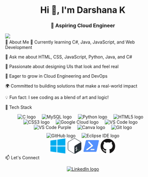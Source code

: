<h1 align="center">Hi 👋, I'm Darshana K</h1> <h3 align="center">🚀 Aspiring Cloud Engineer</h3>
<div align="left"> <img src="https://media.giphy.com/media/SWoSkN6DxTszqIKEqv/giphy.gif" width="200" /> </div>
🌟 About Me
🌱 Currently learning C#, Java, JavaScript, and Web Development

💬 Ask me about HTML, CSS, JavaScript, Python, Java, and C#

🎨 Passionate about designing UIs that look and feel real

🚀 Eager to grow in Cloud Engineering and DevOps

🌍 Committed to building solutions that make a real-world impact

💡 Fun fact: I see coding as a blend of art and logic!

🚀 Tech Stack
<div align="center"> <img src="https://skillicons.dev/icons?i=c" height="49" alt="C logo" /> <img width="12" /> <img src="https://cdn.jsdelivr.net/gh/devicons/devicon/icons/mysql/mysql-original.svg" height="49" alt="MySQL logo" /> <img width="12" /> <img src="https://cdn.jsdelivr.net/gh/devicons/devicon/icons/python/python-original.svg" height="49" alt="Python logo" /> <img width="12" /> <img src="https://skillicons.dev/icons?i=html" height="49" alt="HTML5 logo" /> <img width="12" /> <img src="https://cdn.jsdelivr.net/gh/devicons/devicon/icons/css3/css3-original.svg" height="49" alt="CSS3 logo" /> <img width="12" /> <img src="https://skillicons.dev/icons?i=gcp" height="49" alt="Google Cloud logo" /> <img width="12" /> <img src="https://skillicons.dev/icons?i=vscode" height="49" alt="VS Code logo" /> <img width="12" /> <img src="https://img.icons8.com/color/48/visual-studio.png" height="50" alt="VS Code Purple" /> <img width="12" /> <img src="https://cdn.jsdelivr.net/gh/devicons/devicon/icons/canva/canva-original.svg" height="49" alt="Canva logo" /> <img width="12" /> <img src="https://cdn.jsdelivr.net/gh/devicons/devicon/icons/git/git-original.svg" height="49" alt="Git logo" /> </div> <div align="center" style="margin-top: 10px;"> <img src="https://skillicons.dev/icons?i=github" height="40" alt="GitHub logo" /> <img width="12" /> <img src="https://skillicons.dev/icons?i=eclipse" height="40" alt="Eclipse IDE logo" /> </div>
<div align="center"> <img src="https://raw.githubusercontent.com/devicons/devicon/master/icons/windows8/windows8-original.svg" height="50" alt="Windows Terminal" /> <img src="https://raw.githubusercontent.com/devicons/devicon/master/icons/bash/bash-original.svg" height="50" alt="Bash" /> <img src="https://raw.githubusercontent.com/devicons/devicon/master/icons/powershell/powershell-original.svg" height="50" alt="PowerShell" /> <img src="https://raw.githubusercontent.com/devicons/devicon/master/icons/github/github-original.svg" height="50" alt="GitHub Actions" /> </div>
📫 Let's Connect
<p align="center"> <a href="https://www.linkedin.com/in/Darshana-k-687775349"> <img src="https://skillicons.dev/icons?i=linkedin" height="49" alt="LinkedIn logo" /> </a> </p>
